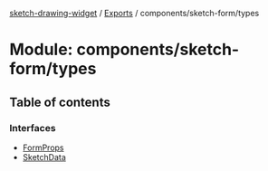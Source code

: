 [sketch-drawing-widget](../README.md) / [Exports](../modules.md) / components/sketch-form/types

# Module: components/sketch-form/types

## Table of contents

### Interfaces

-   [FormProps](../interfaces/components_sketch_form_types.FormProps.md)
-   [SketchData](../interfaces/components_sketch_form_types.SketchData.md)
